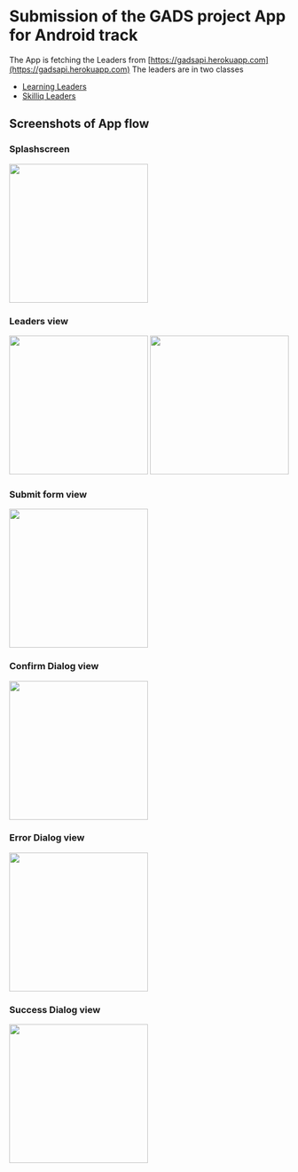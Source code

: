 # Submission of the GADS project App for Android track
The App is fetching the Leaders from [https://gadsapi.herokuapp.com](https://gadsapi.herokuapp.com)
The leaders are in two classes
+ [Learning Leaders](https://gadsapi.herokuapp.com/api/hours)
+ [Skilliq Leaders](https://gadsapi.herokuapp.com/api/skilliq)


## Screenshots of App flow
### Splashscreen
<img src="https://github.com/Ezugworie/GADS_Leaderboard/blob/master/screenshots/splash%20screen.jpeg" width="250">

### Leaders view
<img src="https://github.com/Ezugworie/GADS_Leaderboard/blob/master/screenshots/learning%20leaders.jpeg" width="250"> <img src="https://github.com/Ezugworie/GADS_Leaderboard/blob/master/screenshots/skilled%20leaders.jpeg" width="250">

### Submit form view
<img src="https://github.com/Ezugworie/GADS_Leaderboard/blob/master/screenshots/submit%20form.jpeg" width="250">

### Confirm Dialog view
<img src="https://github.com/Ezugworie/GADS_Leaderboard/blob/master/screenshots/confirm%20dialog.jpeg" width="250">

### Error Dialog view
<img src="https://github.com/Ezugworie/GADS_Leaderboard/blob/master/screenshots/error%20dialog.jpeg" width="250">

### Success Dialog view
<img src="https://github.com/Ezugworie/GADS_Leaderboard/blob/master/screenshots/success%20dialog.png" width="250">


